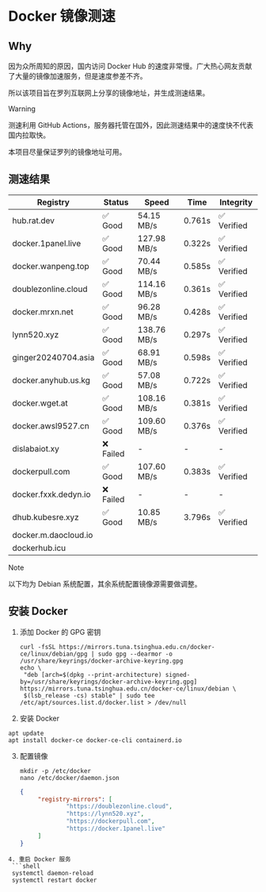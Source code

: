 # Docker 镜像测速

## Why

因为众所周知的原因，国内访问 Docker Hub 的速度非常慢。广大热心网友贡献了大量的镜像加速服务，但是速度参差不齐。


所以该项目旨在罗列互联网上分享的镜像地址，并生成测速结果。

> [!WARNING]
> 测速利用 GitHub Actions，服务器托管在国外，因此测速结果中的速度快不代表国内拉取快。
>

本项目尽量保证罗列的镜像地址可用。

## 测速结果

| Registry | Status | Speed | Time | Integrity |
|----------|--------|-------|------|-----------|
| hub.rat.dev | ✅ Good | 54.15 MB/s | 0.761s | ✅ Verified |
| docker.1panel.live | ✅ Good | 127.98 MB/s | 0.322s | ✅ Verified |
| docker.wanpeng.top | ✅ Good | 70.44 MB/s | 0.585s | ✅ Verified |
| doublezonline.cloud | ✅ Good | 114.16 MB/s | 0.361s | ✅ Verified |
| docker.mrxn.net | ✅ Good | 96.28 MB/s | 0.428s | ✅ Verified |
| lynn520.xyz | ✅ Good | 138.76 MB/s | 0.297s | ✅ Verified |
| ginger20240704.asia | ✅ Good | 68.91 MB/s | 0.598s | ✅ Verified |
| docker.anyhub.us.kg | ✅ Good | 57.08 MB/s | 0.722s | ✅ Verified |
| docker.wget.at | ✅ Good | 108.16 MB/s | 0.381s | ✅ Verified |
| docker.awsl9527.cn | ✅ Good | 109.60 MB/s | 0.376s | ✅ Verified |
| dislabaiot.xy | ❌ Failed | - | - | - |
| dockerpull.com | ✅ Good | 107.60 MB/s | 0.383s | ✅ Verified |
| docker.fxxk.dedyn.io | ❌ Failed | - | - | - |
| dhub.kubesre.xyz | ✅ Good | 10.85 MB/s | 3.796s | ✅ Verified |
| docker.m.daocloud.io|  |  |  |  |
| dockerhub.icu|  |  |  |  |

> [!NOTE]
> 以下均为 Debian 系统配置，其余系统配置镜像源需要做调整。

## 安装 Docker

1. 添加 Docker 的 GPG 密钥
   ```shell
   curl -fsSL https://mirrors.tuna.tsinghua.edu.cn/docker-ce/linux/debian/gpg | sudo gpg --dearmor -o /usr/share/keyrings/docker-archive-keyring.gpg
   echo \
    "deb [arch=$(dpkg --print-architecture) signed-by=/usr/share/keyrings/docker-archive-keyring.gpg] https://mirrors.tuna.tsinghua.edu.cn/docker-ce/linux/debian \
    $(lsb_release -cs) stable" | sudo tee /etc/apt/sources.list.d/docker.list > /dev/null
   ```
2. 安装 Docker
  ```shell
  apt update
  apt install docker-ce docker-ce-cli containerd.io
  ```
3. 配置镜像
   ```shell
   mkdir -p /etc/docker
   nano /etc/docker/daemon.json
   ```
   ```json
   {
        "registry-mirrors": [
                "https://doublezonline.cloud",
                "https://lynn520.xyz",
                "https://dockerpull.com",
                "https://docker.1panel.live"
        ]
   }
  ```
4. 重启 Docker 服务
   ```shell
   systemctl daemon-reload
   systemctl restart docker
   ```
